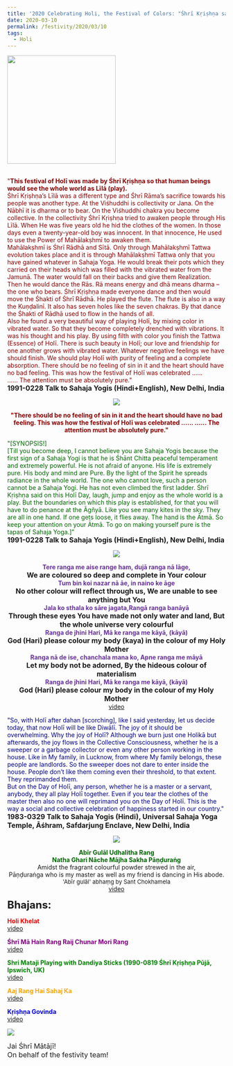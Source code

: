 ```yaml
---
title: '2020 Celebrating Holi, the Festival of Colors: "Śhrī Kṛiṣhṇa said on this Holī Day, &#8220;Laugh, jump and enjoy as the whole world is a play.&#8221; " '
date: 2020-03-10
permalink: /festivity/2020/03/10
tags:
  - Holi
---
```


<div style="text-align: left"><img src="/images/image00.png" width="250" /></div><br>

<p>
<font color="DarkRed">"<b>This festival of Holī was made by Śhrī Kṛiṣhṇa so that human beings would see the whole world as Līlā (play).</b><br>
Śhrī Kṛiṣhṇa’s Līlā was a different type and Śhrī Rāma’s sacrifice towards his people was another type. At the Viśhuddhi is collectivity or Jana. On the Nābhī it is dharma or to bear. On the Viśhuddhi chakra you become collective. In the collectivity Śhrī Kṛiṣhṇa tried to awaken people through His Līlā. When He was five years old he hid the clothes of the women. In those days even a twenty-year-old boy was innocent. In that innocence, He used to use the Power of Mahālakṣhmī to awaken them.<br>
Mahālakṣhmī is Śhrī Rādhā and Sītā. Only through Mahālakṣhmī Tattwa evolution takes place and it is through Mahālakṣhmī Tattwa only that you have gained whatever in Sahaja Yoga. He would break their pots which they carried on their heads which was filled with the vibrated water from the Jamunā. The water would fall on their backs and give them Realization. Then he would dance the Rās. Rā means energy and dhā means dharma – the one who bears. Śhrī Kṛiṣhṇa made everyone dance and then would move the Śhakti of Śhrī Rādhā. He played the flute. The flute is also in a way the Kuṇḍalinī. It also has seven holes like the seven chakras. By that dance the Śhakti of Rādhā used to flow in the hands of all.<br>
Also he found a very beautiful way of playing Holī, by mixing color in vibrated water. So that they become completely drenched with vibrations. It was his thought and his play. By using filth with color you finish the Tattwa (Essence) of Holī. There is such beauty in Holī; our love and friendship for one another grows with vibrated water. Whatever negative feelings we have should finish. We should play Holī with purity of feeling and a complete absorption. There should be no feeling of sin in it and the heart should have no bad feeling. This was how the festival of Holī was celebrated ......<br>
...... The attention must be absolutely pure."</font><br>
<font size="+0"><b>1991-0228 Talk to Sahaja Yogis (Hindi+English), New Delhi, India</b></font>
</p>

<div style="text-align: center"><img src="/images/image334.png" /></div>

<p style="color:green; text-align:center;">
<font color="DarkRed"><b>"There should be no feeling of sin in it and the heart should have no bad feeling. 
This was how the festival of Holī was celebrated ......
...... The attention must be absolutely pure."</b></font><br>
<font size="+0"><b></b></font>
</p>

<p>
<font color="DarkGreen">"[SYNOPSIS!]<br>
[Till you become deep, I cannot believe you are Sahaja Yogis because the first sign of a Sahaja Yogi is that he is Śhānt Chitta peaceful temperament and extremely powerful. He is not afraid of anyone. His life is extremely pure. His body and mind are Pure. By the light of the Spirit he spreads radiance in the whole world. The one who cannot love, such a person cannot be a Sahaja Yogi. He has not even climbed the first ladder. Śhrī Kṛiṣhṇa said on this Holī Day, laugh, jump and enjoy as the whole world is a play.
But the boundaries on which this play is established, for that you will have to do penance at the Āgñyā. Like you see many kites in the sky. They are all in one hand. If one gets loose, it flies away. The hand is the Ātmā. So keep your attention on your Ātmā. To go on making yourself pure is the tapas of Sahaja Yoga.]"</font><br>
<font size="+0"><b>1991-0228 Talk to Sahaja Yogis (Hindi+English), New Delhi, India</b></font>
</p>

<div style="text-align: center"><img src="/images/image335.png" /></div>

<p style="text-align:center;">
<font color="RebeccaPurple"><b>Tere ranga me aise range ham, dujā ranga nā lāge,</b></font><br>
<font size="+0"><b>We are coloured so deep and complete in Your colour</b></font><br>
<font color="RebeccaPurple"><b>Tum bin koi nazar nā āe, in naino ke āge</b></font><br>
<font size="+0"><b>No other colour will reflect through us, We are unable to see anything but You</b></font><br>
<font color="RebeccaPurple"><b>Jala ko sthala ko sāre jagata,Rangā ranga banāyā</b></font><br>
<font size="+0"><b>Through these eyes You have made not only water and land, But the whole universe very colourful</b></font><br>
<font color="RebeccaPurple"><b>Ranga de jhini Hari, Mā ke ranga me kāyā, (kāyā)</b></font><br>
<font size="+0"><b>God (Hari) please colour my body (kaya) in the colour of my Holy Mother</b></font><br>
<font color="RebeccaPurple"><b>Ranga nā de ise, chanchala mana ko, Apne ranga me māyā</b></font><br>
<font size="+0"><b>Let my body not be adorned, By the hideous colour of materialism</b></font><br>
<font color="RebeccaPurple"><b>Ranga de jhini Hari, Mā ke ranga me kāyā, (kāyā)</b></font><br>
<font size="+0"><b>God (Hari) please colour my body in the colour of my Holy Mother</b></font><br>
<a href="https://www.youtube.com/watch?v=zcAvt3cDa0Y">video</a>
</p>

<p>
<font color="DarkBlue">"So, with Holī after dahan [scorching], like I said yesterday, let us decide today, that now Holī will be like Diwālī. The joy of it should be overwhelming. Why the joy of Holī? Although we burn just one Holikā but afterwards, the joy flows in the Collective Consciousness, whether he is a sweeper or a garbage collector or even any other person working in the house. Like in My family, in Lucknow, from where My family belongs, these people are landlords. So the sweeper does not dare to enter inside the house. People don’t like them coming even their threshold, to that extent. They reprimanded them.<br>
But on the Day of Holī, any person, whether he is a master or a servant, anybody, they all play Holī together. Even if you tear the clothes of the master then also no one will reprimand you on the Day of Holī. This is the way a social and collective celebration of happiness started in our country."</font><br>
<font size="+0"><b>1983-0329 Talk to Sahaja Yogis (Hindi), Universal Sahaja Yoga Temple, Āśhram, Safdarjung Enclave, New Delhi, India</b></font>
</p>

<div style="text-align: center"><img src="/images/image336.png" /></div>

<p style="text-align:center;">
<font color="DarkGreen"><b>Abīr Gulāl Udhalitha Rang<br>
Natha Ghari Nāche Mājha Sakha Pāṇḍuraṅg</b></font><br>
Amidst the fragrant colourful powder strewed in the air,<br>
Pāṇḍuraṅga who is my master as well as my friend is dancing in His abode.<br>
<font size="-1">'Abīr gulāl' abhaṃg by Sant Chokhamela</font><br>	
<a href="https://www.youtube.com/watch?v=TjPTm04s6l8">video</a>
</p>

<font size="+2"><b>Bhajans:</b></font>

<p>
<font color="Red"><b>Holi Khelat</b></font><br>
<a href="https://www.youtube.com/watch?v=nnbVgjyEyp4"> video</a><br>
</p>

<p>
<font color="purple"><b>Śhrī Mā Hain Rang Raij Chunar Mori Rang</b></font><br>
<a href="https://www.youtube.com/watch?v=RWtxxyvWe7E">video</a>
</p>

<p>
<font color="green"><b>Shri Mataji Playing with Dandiya Sticks (1990-0819 Śhrī Kṛiṣhṇa Pūjā, Ipswich, UK)</b></font><br>
<a href="https://seven-teams.github.io/Videos_Links.html">video</a>
</p>
 
<p>
<font color="orange"><b>Aaj Rang Hai Sahaj Ka</b></font><br>
<a href="https://www.youtube.com/watch?v=kAeQs-Xga_Q">video</a> 
</p>

<p>
<font color="blue"><b>Kṛiṣhṇa Govinda</b></font><br>
<a href="https://seven-teams.github.io/Videos_Links.html">video</a> 
</p>

<div style="text-align: left"><img src="/images/image337.png" /></div>

<p>
<font size="+0">Jai Śhrī Mātājī!<br>
On behalf of the festivity team!</font>
</p>